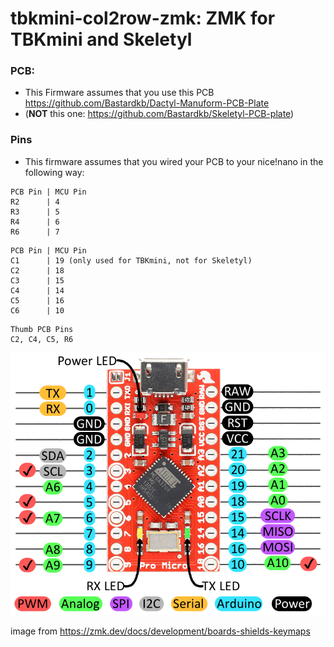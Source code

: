 # tbkmini-col2row-zmk: ZMK for TBKmini and Skeletyl

### PCB:
- This Firmware assumes that you use this PCB https://github.com/Bastardkb/Dactyl-Manuform-PCB-Plate
- 
    (**NOT** this one: https://github.com/Bastardkb/Skeletyl-PCB-plate)

### Pins

- This firmware assumes that you wired your PCB to your nice!nano in the following way:

```
PCB Pin | MCU Pin
R2      | 4
R3      | 5
R4      | 6
R6      | 7
```

```
PCB Pin | MCU Pin
C1      | 19 (only used for TBKmini, not for Skeletyl)
C2      | 18
C3      | 15
C4      | 14
C5      | 16
C6      | 10
```

```
Thumb PCB Pins
C2, C4, C5, R6
```

![Labelled Pro Micro pins](assets/pro-micro-pins-labelled.png)

image from https://zmk.dev/docs/development/boards-shields-keymaps
